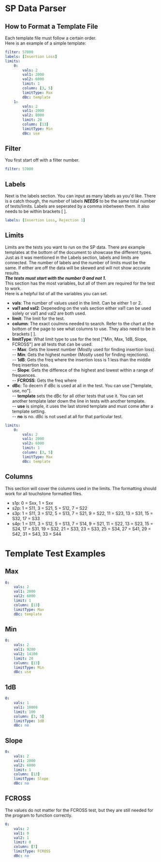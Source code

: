 
# SP Data Parser

## How to Format a Template File

Each template file must follow a certain order.  
Here is an example of a simple template:

```yaml
filter: 57000
labels: [Insertion Loss]
limits:
    0:
        vals: 2
        val1: 2000
        val2: 6000
        limit: 1
        column: [3, 5]
        limitType: Max
        dBc: template
    1:
        vals: 2
        val1: 2000
        val2: 8000
        limit: 20
        column: [13]
        limitType: Min
        dBc: use
```

## Filter

You first start off with a filter number.  

```yaml
filter: 57000
```

## Labels

Next is the labels section. You can input as many labels as you'd like. There is a catch though,
the number of labels ***NEEDS*** to be the same total number of tests/limits. Labels are seperated by a comma inbetween them. It also needs to be within brackets [  ].

```yaml
labels: [Insertion Loss, Rejection 1]
```

## Limits

Limits are the tests you want to run on the SP data. There are example templates at the bottom of the document to showcase the different types.  
Just as it was mentioned in the Labels section, labels and limits are connected. The number of labels and the number of limits must be the same. If either are off the data will be skewed and will not show accurate results.  
***The tests must start with the number 0 and not 1.***  
This section has the most variables, but all of them are required for the test to work.  
Here is a helpful list of all the variables you can set.

- **vals**: The number of values used in the limit. Can be either 1 or 2.  
- **val1 and val2**: Depeneding on the vals section either val1 can be used solely or val1 and val2 are both used.  
- **limit**: The limit for the test.  
- **column**: The exact coulmns needed to search. Refer to the chart at the bottom of the page to see what columns to use. They also need to be in brackets [  ].  
- **limitType**: What limit type to use for the test ["Min, Max, 1dB, Slope, FCROSS"] are all tests that can be used.  
-- **Max**: Gets the lowest number (Mostly used for finding insertion loss).  
-- **Min**: Gets the highest number (Mostly used for finding rejections).  
-- **1dB**: Gets the freq where the insertion loss is 1 less than the middle freq insertion loss.  
-- **Slope**: Gets the differece of the highest and lowest within a range of frequences.  
-- **FCROSS**: Gets the freq where 
- **dBc**: To decern if dBc is used at all in the test. You can use ["template, use, no"].  
-- **template** sets the dBc for all other tests that use it. You can set another template later down the line in tests with another template.  
-- **use** is simple, it uses the last stored template and must come after a template setting.  
-- **no** is no. dBc is not used at all for that particular test.  

```yaml
limits:
    0:
        vals: 2
        val1: 2000
        val2: 6000
        limit: 1
        column: [3, 5]
        limitType: Max
        dBc: template
```

## Columns

This section will cover the columns used in the limits. The formatting should work for all touchstone formatted files.

- s1p: 0 = Sxx, 1 = Sxx
- s2p: 1 = S11, 3 = S21, 5 = S12, 7 = S22
- s3p: 1 = S11, 3 = S12, 5 = S13, 7 = S21, 9 = S22, 11 = S23, 13 = S31, 15 = S32, 17 = S33
- s4p: 1 = S11, 3 = S12, 5 = S13, 7 = S14, 9 = S21, 11 = S22, 13 = S23, 15 = S24, 17 = S31, 19 = S32, 21 = S33, 23 = S33, 25 = S34, 27 = S41, 29 = S42, 31 = S43, 33 = S44

# Template Test Examples

## Max

```yaml
0:
    vals: 2
    val1: 2000
    val2: 6000
    limit: 1
    column: [13]
    limitType: Max
    dBc: template
```

## Min

```yaml
0:
    vals: 2
    val1: 9200
    val2: 14100
    limit: 20
    column: [13]
    limitType: Min
    dBc: use
```

## 1dB

```yaml
0:
    vals: 1
    val1: 10000
    limit: 100
    column: [3, 5]
    limitType: 1dB
    dBc: no
```

## Slope

```yaml
0:
    vals: 2
    val1: 2000
    val2: 6000
    limit: 1
    column: [13] 
    limitType: Slope
    dBc: no
```

## FCROSS

The values do not matter for the FCROSS test, but they are still needed for the program to function correctly.

```yaml
0:
    vals: 2
    val1: 0
    val2: 1
    limit: 0
    column: [7]
    limitType: FCROSS
    dBc: no
```

